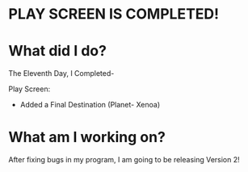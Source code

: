 # PLAY SCREEN IS COMPLETED!

# What did I do?

The Eleventh Day, I Completed-

Play Screen:

* Added a Final Destination (Planet- Xenoa) 

# What am I working on? 

After fixing bugs in my program, I am going to be releasing Version 2!
